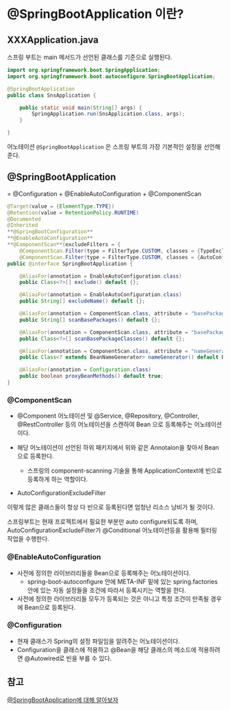 # @SpringBootApplication 이란?

## XXXApplication.java

스프링 부트는 main 메서드가 선언된 클래스를 기준으로 실행된다.

```java
import org.springframework.boot.SpringApplication;
import org.springframework.boot.autoconfigure.SpringBootApplication;

@SpringBootApplication
public class SnsApplication {

	public static void main(String[] args) {
		SpringApplication.run(SnsApplication.class, args);
	}

}
```

어노테이션 `@SpringBootApplication` 은 스프링 부트의 가장 기본적인 설정을 선언해 준다.

## @SpringBootApplication

= @Configuration + @EnableAutoConfiguration + @ComponentScan

```java
@Target(value = {ElementType.TYPE})
@Retention(value = RetentionPolicy.RUNTIME)
@Documented
@Inherited
**@SpringBootConfiguration**
**@EnableAutoConfiguration**
**@ComponentScan**(excludeFilters = {
    @ComponentScan.Filter(type = FilterType.CUSTOM, classes = {TypeExcludeFilter.class}),
    @ComponentScan.Filter(type = FilterType.CUSTOM, classes = {AutoConfigurationExcludeFilter.class})})
public @interface SpringBootApplication {

    @AliasFor(annotation = EnableAutoConfiguration.class)
    public Class<?>[] exclude() default {};

    @AliasFor(annotation = EnableAutoConfiguration.class)
    public String[] excludeName() default {};

    @AliasFor(annotation = ComponentScan.class, attribute = "basePackages")
    public String[] scanBasePackages() default {};

    @AliasFor(annotation = ComponentScan.class, attribute = "basePackageClasses")
    public Class<?>[] scanBasePackageClasses() default {};

    @AliasFor(annotation = ComponentScan.class, attribute = "nameGenerator")
    public Class<? extends BeanNameGenerator> nameGenerator() default BeanNameGenerator.class;

    @AliasFor(annotation = Configuration.class)
    public boolean proxyBeanMethods() default true;
}
```

### @**ComponentScan**

- @Component 어노테이션 및 @Service, @Repository, @Controller, @RestController 등의 어노테이션을 스캔하여 Bean 으로 등록해주는 어노테이션이다.
- 해당 어노테이션이 선언된 하위 패키지에서 위와 같은 Annotaion을 찾아서 Bean으로 등록한다.
    - 스프링의 component-scanning 기술을 통해 ApplicationContext에 빈으로 등록하게 하는 역할이다.

- AutoConfigurationExcludeFilter

이렇게 많은 클래스들이 항상 다 빈으로 등록된다면 엄청난 리소스 낭비가 될 것이다.

스프링부트는 현재 프로젝트에서 필요한 부분만 auto configure되도록 하며, AutoConfigurationExcludeFilter가 @Conditional 어노테이션등을 활용해 필터링 작업을 수행한다.

### @**EnableAutoConfiguration**

- 사전에 정의한 라이브러리들을 Bean으로 등록해주는 어노테이션이다.
    - spring-boot-autoconfigure 안에 META-INF 밑에 있는 spring.factories 안에 있는 자동 설정들을 조건에 따라서 등록시키는 역할을 한다.
- 사전에 정의한 라이브러리들 모두가 등록되는 것은 아니고 특정 조건이 만족될 경우에 Bean으로 등록된다.

### @Configuration

- 현재 클래스가 Spring의 설정 파일임을 알려주는 어노테이션이다.
- Configuration을 클래스에 적용하고 @Bean을 해당 클래스의 메소드에 적용하려면 @Autowired로 빈을 부를 수 있다.

## 참고

[@SpringBootApplication에 대해 알아보자](https://velog.io/@gehwan96/SpringBootApplication%EC%9D%B4%EB%9E%80)